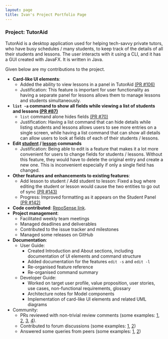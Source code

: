 ```yaml
---
layout: page
title: Ivan's Project Portfolio Page
---
```


### Project: TutorAid
<!-- PPP format and structure adapted from
https://github.com/samuelfangjw/tp/blob/master/docs/team/samuelfangjw.md
-->
TutorAid is a desktop application used for helping tech-savvy private tutors, who have busy schedules / many students, to keep track of the details of all their students and lessons. The user interacts with it using a CLI, and it has a GUI created with JavaFX. It is written in Java.

Given below are my contributions to the project.
* **Card-like UI elements**:
  * Added the ability to view lessons in a panel in TutorAid [(PR #106)](https://github.com/AY2122S1-CS2103T-W16-3/tp/pull/106)
  * Justification: This feature is important for user functionality as having a separate panel for lessons allows them to manage lessons and students simultaneously.
* **`list -a` command to show all fields while viewing a list of students and lessons [(PR #87)](https://github.com/AY2122S1-CS2103T-W16-3/tp/pull/87)**
  * `list` command alone hides fields [(PR #70)](https://github.com/AY2122S1-CS2103T-W16-3/tp/pull/70)
  * Justification: Having a list command that can hide details while listing students and lessons allows users to see more entries on a single screen, while having a list command that can show all details can allow users to look at fields of each of their students / lessons. 
* **Edit [student](https://github.com/AY2122S1-CS2103T-W16-3/tp/pull/86) / [lesson](https://github.com/AY2122S1-CS2103T-W16-3/tp/pull/118) commands**
  * Justification: Being able to edit is a feature that makes it a lot more convenient for users to change fields for students / lessons. Without this feature, they would have to delete the original entry and create a new one. This is inconvenient especially if only a single field has changed.
* **Other features and enhancements to existing features**:
  * Add lesson to student / Add student to lesson: Fixed a bug where editing the student or lesson would cause the two entities to go out of sync [(PR #143)](https://github.com/AY2122S1-CS2103T-W16-3/tp/pull/143)
  * Progress: Improved formatting as it appears on the Student Panel [(PR #142)](https://github.com/AY2122S1-CS2103T-W16-3/tp/pull/142)
* **Code contributed**: [RepoSense link](https://nus-cs2103-ay2122s1.github.io/tp-dashboard/?search=wpinrui&sort=groupTitle&sortWithin=title&timeframe=commit&mergegroup=&groupSelect=groupByRepos&breakdown=true&checkedFileTypes=docs~functional-code~test-code~other&since=2021-09-17).
* **Project management**:
  * Facilitated weekly team meetings
  * Managed deadlines and deliverables
  * Contributed to the issue tracker and milestones
  * Managed some releases on GitHub
* **Documentation**:
  * User Guide:
    * Created Introduction and About sections, including documentation of UI elements and command structure
    * Added documentation for the features `edit -s` and `edit -l`
    * Re-organised feature reference
    * Re-organised command summary
  * Developer Guide:
    * Worked on target user profile, value proposition, user stories, use cases, non-functional requirements, glossary
    * Architecture notes for Model components
    * Implementation of card-like UI elements and related UML diagrams
* Community:
  * PRs reviewed with non-trivial review comments (some examples: [1](https://github.com/AY2122S1-CS2103T-W16-3/tp/pull/125#pullrequestreview-788810284), [2](https://github.com/AY2122S1-CS2103T-W16-3/tp/pull/90#discussion_r730196584), [3](https://github.com/AY2122S1-CS2103T-W16-3/tp/pull/121#discussion_r737666344), [4](https://github.com/AY2122S1-CS2103T-W16-3/tp/pull/60#discussion_r724660187)).
  * Contributed to forum discussions (some examples: [1](https://github.com/nus-cs2103-AY2122S1/forum/issues/191), [2](https://github.com/nus-cs2103-AY2122S1/forum/issues/148))
  * Answered some queries from peers (some examples: [1](https://github.com/nus-cs2103-AY2122S1/forum/issues/159#issuecomment-913186432), [2](https://github.com/nus-cs2103-AY2122S1/forum/issues/192#issuecomment-914275836))
